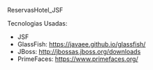 ReservasHotel_JSF

Tecnologias Usadas:

- JSF
- GlassFish: https://javaee.github.io/glassfish/
- JBoss: http://jbossas.jboss.org/downloads
- PrimeFaces: https://www.primefaces.org/
